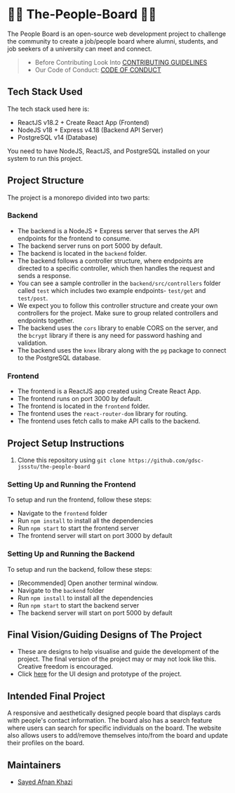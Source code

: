 # 🙋‍♂️ The-People-Board 🙋‍♀️

The People Board is an open-source web development project to challenge the community to create a job/people board where alumni, students, and job seekers of a university can meet and connect.

> - Before Contributing Look Into [CONTRIBUTING GUIDELINES](./CONTRIBUTING.md)
> - Our Code of Conduct: [CODE OF CONDUCT](./CODE_OF_CONDUCT.md)

## Tech Stack Used

The tech stack used here is:

- ReactJS v18.2 + Create React App (Frontend)
- NodeJS v18 + Express v4.18 (Backend API Server)
- PostgreSQL v14 (Database)

You need to have NodeJS, ReactJS, and PostgreSQL installed on your system to run this project.

## Project Structure

The project is a monorepo divided into two parts:

### Backend

- The backend is a NodeJS + Express server that serves the API endpoints for the frontend to consume.
- The backend server runs on port 5000 by default.
- The backend is located in the `backend` folder.
- The backend follows a controller structure, where endpoints are directed to a specific controller, which then handles the request and sends a response.
- You can see a sample controller in the `backend/src/controllers` folder called `test` which includes two example endpoints- `test/get` and `test/post`.
- We expect you to follow this controller structure and create your own controllers for the project. Make sure to group related controllers and endpoints together.
- The backend uses the `cors` library to enable CORS on the server, and the `bcrypt` library if there is any need for password hashing and validation.
- The backend uses the `knex` library along with the `pg` package to connect to the PostgreSQL database.

### Frontend

- The frontend is a ReactJS app created using Create React App.
- The frontend runs on port 3000 by default.
- The frontend is located in the `frontend` folder.
- The frontend uses the `react-router-dom` library for routing.
- The frontend uses fetch calls to make API calls to the backend.

## Project Setup Instructions

1. Clone this repository using `git clone https://github.com/gdsc-jssstu/the-people-board`

### Setting Up and Running the Frontend

To setup and run the frontend, follow these steps:

- Navigate to the `frontend` folder
- Run `npm install` to install all the dependencies
- Run `npm start` to start the frontend server
- The frontend server will start on port 3000 by default

### Setting Up and Running the Backend

To setup and run the backend, follow these steps:

- [Recommended] Open another terminal window.
- Navigate to the `backend` folder
- Run `npm install` to install all the dependencies
- Run `npm start` to start the backend server
- The backend server will start on port 5000 by default

## Final Vision/Guiding Designs of The Project

- These are designs to help visualise and guide the development of the project. The final version of the project may or may not look like this. Creative freedom is encouraged.
- Click [here](https://www.figma.com/) for the UI design and prototype of the project.

## Intended Final Project

 A responsive and aesthetically designed people board that displays cards with people's contact information. The board also has a search feature where users can search for specific individuals on the board. The website also allows users to add/remove themselves into/from the board and update their profiles on the board.

## Maintainers

- [Sayed Afnan Khazi](https://github.com/Sayed-Afnan-Khazi)
